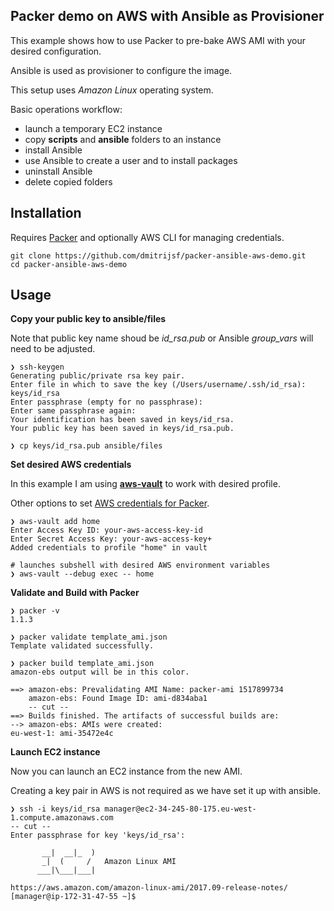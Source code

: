 ## Packer demo on AWS with Ansible as Provisioner

This example shows how to use Packer to pre-bake AWS AMI with your desired configuration.

Ansible is used as provisioner to configure the image.

This setup uses *Amazon Linux* operating system.

Basic operations workflow:
- launch a temporary EC2 instance
- copy **scripts** and **ansible** folders to an instance
- install Ansible
- use Ansible to create a user and to install packages  
- uninstall Ansible
- delete copied folders

## Installation

Requires [Packer](https://www.packer.io) and optionally AWS CLI for managing credentials.

```
git clone https://github.com/dmitrijsf/packer-ansible-aws-demo.git
cd packer-ansible-aws-demo
```

## Usage

**Copy your public key to ansible/files**

Note that public key name shoud be *id_rsa.pub* or Ansible *group_vars* will need to be adjusted.

```
❯ ssh-keygen
Generating public/private rsa key pair.
Enter file in which to save the key (/Users/username/.ssh/id_rsa): keys/id_rsa
Enter passphrase (empty for no passphrase):
Enter same passphrase again:
Your identification has been saved in keys/id_rsa.
Your public key has been saved in keys/id_rsa.pub.

❯ cp keys/id_rsa.pub ansible/files
```

**Set desired AWS credentials**

In this example I am using [**aws-vault**](https://github.com/99designs/aws-vault) to work with desired profile.

Other options to set [AWS credentials for Packer](https://www.packer.io/docs/builders/amazon.html).

```
❯ aws-vault add home
Enter Access Key ID: your-aws-access-key-id
Enter Secret Access Key: your-aws-access-key+
Added credentials to profile "home" in vault

# launches subshell with desired AWS environment variables
❯ aws-vault --debug exec -- home
```

**Validate and Build with Packer**

```
❯ packer -v
1.1.3

❯ packer validate template_ami.json
Template validated successfully.

❯ packer build template_ami.json
amazon-ebs output will be in this color.

==> amazon-ebs: Prevalidating AMI Name: packer-ami 1517899734
    amazon-ebs: Found Image ID: ami-d834aba1
    -- cut --
==> Builds finished. The artifacts of successful builds are:
--> amazon-ebs: AMIs were created:
eu-west-1: ami-35472e4c
```

**Launch EC2 instance**

Now you can launch an EC2 instance from the new AMI.

Creating a key pair in AWS is not required as we have set it up with ansible.

```
❯ ssh -i keys/id_rsa manager@ec2-34-245-80-175.eu-west-1.compute.amazonaws.com
-- cut --
Enter passphrase for key 'keys/id_rsa':

       __|  __|_  )
       _|  (     /   Amazon Linux AMI
      ___|\___|___|

https://aws.amazon.com/amazon-linux-ami/2017.09-release-notes/
[manager@ip-172-31-47-55 ~]$
```
